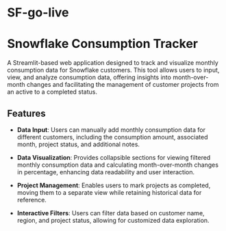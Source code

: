 # SF-go-live
# Snowflake Consumption Tracker

A Streamlit-based web application designed to track and visualize monthly consumption data for Snowflake customers. This tool allows users to input, view, and analyze consumption data, offering insights into month-over-month changes and facilitating the management of customer projects from an active to a completed status.

## Features

- **Data Input**: Users can manually add monthly consumption data for different customers, including the consumption amount, associated month, project status, and additional notes.

- **Data Visualization**: Provides collapsible sections for viewing filtered monthly consumption data and calculating month-over-month changes in percentage, enhancing data readability and user interaction.

- **Project Management**: Enables users to mark projects as completed, moving them to a separate view while retaining historical data for reference.

- **Interactive Filters**: Users can filter data based on customer name, region, and project status, allowing for customized data exploration.
